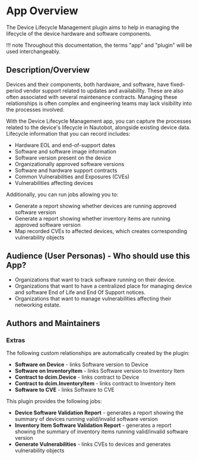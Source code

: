 # App Overview

The Device Lifecycle Management plugin aims to help in managing the lifecycle of the device hardware and software components.

!!! note
    Throughout this documentation, the terms "app" and "plugin" will be used interchangeably.

## Description/Overview

Devices and their components, both hardware, and software, have fixed-period vendor support related to updates and availability. These are also often associated with several maintenance contracts. Managing these relationships is often complex and engineering teams may lack visibility into the processes involved.

With the Device Lifecycle Management app, you can capture the processes related to the device's lifecycle in Nautobot, alongside existing device data. Lifecycle information that you can record includes:

- Hardware EOL and end-of-support dates
- Software and software image information
- Software version present on the device
- Organizationally approved software versions
- Software and hardware support contracts
- Common Vulnerabilities and Exposures (CVEs)
- Vulnerabilities affecting devices

Additionally, you can run jobs allowing you to:

- Generate a report showing whether devices are running approved software version
- Generate a report showing whether inventory items are running approved software version
- Map recorded CVEs to affected devices, which creates corresponding vulnerability objects

## Audience (User Personas) - Who should use this App?

- Organizations that want to track software running on their device.
- Organizations that want to have a centralized place for managing device and software End of Life and End Of Support notices.
- Organizations that want to manage vulnerabilities affecting their networking estate.

## Authors and Maintainers

### Extras

The following custom relationships are automatically created by the plugin:

- **Software on Device** - links Software version to Device
- **Software on InventoryItem** - links Software version to Inventory Item
- **Contract to dcim.Device** - links contract to Device
- **Contract to dcim.InventoryItem** - links contract to Inventory Item
- **Software to CVE** - links Software to CVE

This plugin provides the following jobs:

- **Device Software Validation Report** - generates a report showing the summary of devices running valid/invalid software version
- **Inventory Item Software Validation Report** - generates a report showing the summary of inventory items running valid/invalid software version
- **Generate Vulnerabilities** - links CVEs to devices and generates vulnerability objects

